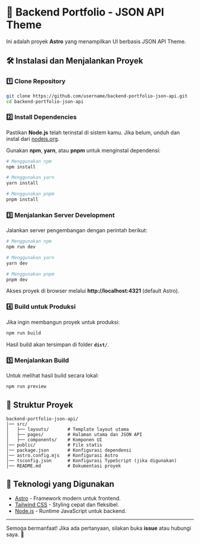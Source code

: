 # 🚀 Backend Portfolio - JSON API Theme  

Ini adalah proyek **Astro** yang menampilkan UI berbasis JSON API Theme.  

## 🛠️ Instalasi dan Menjalankan Proyek  

### **1️⃣ Clone Repository**  
```bash
git clone https://github.com/username/backend-portfolio-json-api.git
cd backend-portfolio-json-api
```

### **2️⃣ Install Dependencies**  
Pastikan **Node.js** telah terinstal di sistem kamu. Jika belum, unduh dan instal dari [nodejs.org](https://nodejs.org/).  

Gunakan **npm**, **yarn**, atau **pnpm** untuk menginstal dependensi:  
```bash
# Menggunakan npm
npm install

# Menggunakan yarn
yarn install

# Menggunakan pnpm
pnpm install
```

### **3️⃣ Menjalankan Server Development**  
Jalankan server pengembangan dengan perintah berikut:  
```bash
# Menggunakan npm
npm run dev

# Menggunakan yarn
yarn dev

# Menggunakan pnpm
pnpm dev
```
Akses proyek di browser melalui **http://localhost:4321** (default Astro).  

### **4️⃣ Build untuk Produksi**  
Jika ingin membangun proyek untuk produksi:  
```bash
npm run build
```
Hasil build akan tersimpan di folder **`dist/`**.  

### **5️⃣ Menjalankan Build**  
Untuk melihat hasil build secara lokal:  
```bash
npm run preview
```

## 📂 Struktur Proyek  
```
backend-portfolio-json-api/
│── src/
│   ├── layouts/       # Template layout utama
│   ├── pages/         # Halaman utama dan JSON API
│   ├── components/    # Komponen UI
│── public/            # File statis
│── package.json       # Konfigurasi dependensi
│── astro.config.mjs   # Konfigurasi Astro
│── tsconfig.json      # Konfigurasi TypeScript (jika digunakan)
│── README.md          # Dokumentasi proyek
```

## 🎯 Teknologi yang Digunakan  
- [Astro](https://astro.build/) - Framework modern untuk frontend.  
- [Tailwind CSS](https://tailwindcss.com/) - Styling cepat dan fleksibel.  
- [Node.js](https://nodejs.org/) - Runtime JavaScript untuk backend.  

<!-- ## 🎉 Kontribusi  
Jika ingin berkontribusi, silakan fork repo ini dan buat pull request! 🚀   -->

---

Semoga bermanfaat! Jika ada pertanyaan, silakan buka **issue** atau hubungi saya. 🚀